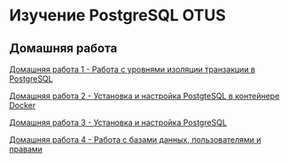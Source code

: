 # Изучение PostgreSQL OTUS

## Домашняя работа

[ Домашняя работа 1 - Работа с уровнями изоляции транзакции в PostgreSQL](https://github.com/anton-ulrich/postgresql-learning/tree/master/homeworks/homework_1 "Homework 1")

[ Домашняя работа 2 - Установка и настройка PostgteSQL в контейнере Docker](https://github.com/anton-ulrich/postgresql-learning/tree/master/homeworks/homework_2 "Homework 2")

[ Домашняя работа 3 - Установка и настройка PostgreSQL](https://github.com/anton-ulrich/postgresql-learning/tree/master/homeworks/homework_3 "Homework 3")

[ Домашняя работа 4 - Работа с базами данных, пользователями и правами](https://github.com/anton-ulrich/postgresql-learning/tree/master/homeworks/homework_4 "Homework 4")
